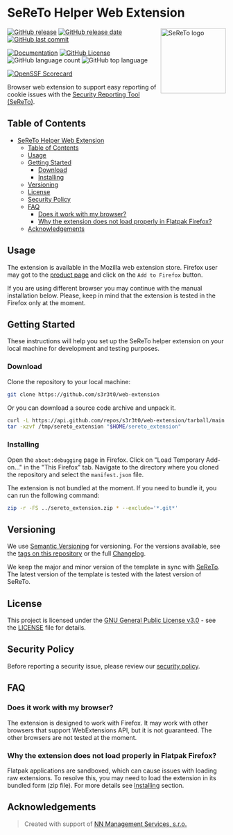 # SeReTo Helper Web Extension

<picture>
  <source media="(prefers-color-scheme: dark)" srcset="https://raw.githubusercontent.com/s3r3t0/sereto/main/docs/assets/logo/sereto_block_white.svg">
  <source media="(prefers-color-scheme: light)" srcset="https://raw.githubusercontent.com/s3r3t0/sereto/main/docs/assets/logo/sereto_block_black.svg">
  <img src="https://raw.githubusercontent.com/s3r3t0/sereto/main/docs/assets/logo/sereto_block_black.svg" alt="SeReTo logo" align="right" height="150"/>
</picture>

[![GitHub release](https://img.shields.io/github/v/release/s3r3t0/web-extension)][release]
[![GitHub release date](https://img.shields.io/github/release-date/s3r3t0/web-extension)][release]
[![GitHub last commit](https://img.shields.io/github/last-commit/s3r3t0/web-extension)](https://github.com/s3r3t0/web-extension/commit/main)

[![Documentation](https://img.shields.io/badge/documentation-SeReTo-blue)](https://sereto.s4n.cz/)
[![GitHub License](https://img.shields.io/github/license/s3r3t0/web-extension)][license]
![GitHub language count](https://img.shields.io/github/languages/count/s3r3t0/web-extension)
![GitHub top language](https://img.shields.io/github/languages/top/s3r3t0/web-extension)

[![OpenSSF Scorecard](https://api.scorecard.dev/projects/github.com/s3r3t0/web-extension/badge)](https://scorecard.dev/viewer/?uri=github.com/s3r3t0/web-extension)

Browser web extension to support easy reporting of cookie issues with the [Security Reporting Tool (SeReTo)][SeReTo].

## Table of Contents

- [SeReTo Helper Web Extension](#sereto-helper-web-extension)
  - [Table of Contents](#table-of-contents)
  - [Usage](#usage)
  - [Getting Started](#getting-started)
    - [Download](#download)
    - [Installing](#installing)
  - [Versioning](#versioning)
  - [License](#license)
  - [Security Policy](#security-policy)
  - [FAQ](#faq)
    - [Does it work with my browser?](#does-it-work-with-my-browser)
    - [Why the extension does not load properly in Flatpak Firefox?](#why-the-extension-does-not-load-properly-in-flatpak-firefox)
  - [Acknowledgements](#acknowledgements)

## Usage

The extension is available in the Mozilla web extension store. Firefox user may got to the [product page](https://addons.mozilla.org/en-US/firefox/addon/sereto-helper/) and click on the `Add to Firefox` button.

If you are using different browser you may continue with the manual installation below. Please, keep in mind that the extension is tested in the Firefox only at the moment.

## Getting Started

These instructions will help you set up the SeReTo helper extension on your local machine for development and testing purposes.

### Download

Clone the repository to your local machine:

```bash
git clone https://github.com/s3r3t0/web-extension
```

Or you can download a source code archive and unpack it.

```bash
curl -L https://api.github.com/repos/s3r3t0/web-extension/tarball/main -o /tmp/sereto_extension
tar -xzvf /tmp/sereto_extension "$HOME/sereto_extension"
```

### Installing

Open the `about:debugging` page in Firefox. Click on "Load Temporary Add-on..." in the "This Firefox" tab. Navigate to the directory where you cloned the repository and select the `manifest.json` file.

The extension is not bundled at the moment. If you need to bundle it, you can run the following command:

```bash
zip -r -FS ../sereto_extension.zip * --exclude='*.git*'
```

## Versioning

We use [Semantic Versioning][semver] for versioning. For the versions available, see the [tags on this repository][tags] or the full [Changelog].

We keep the major and minor version of the template in sync with [SeReTo].
The latest version of the template is tested with the latest version of SeReTo.

## License

This project is licensed under the [GNU General Public License v3.0][license] - see the [LICENSE][license] file for details.

## Security Policy

Before reporting a security issue, please review our [security policy][security].

## FAQ

### Does it work with my browser?

The extension is designed to work with Firefox.
It may work with other browsers that support WebExtensions API, but it is not guaranteed.
The other browsers are not tested at the moment.

### Why the extension does not load properly in Flatpak Firefox?

Flatpak applications are sandboxed, which can cause issues with loading raw extensions. To resolve this, you may need to load the extension in its bundled form (zip file). For more details see [Installing](#installing) section.

## Acknowledgements

> Created with support of [NN Management Services, s.r.o.][nn]

[SeReTo]: https://github.com/s3r3t0/sereto
[semver]: https://semver.org
[tags]: https://github.com/s3r3t0/web-extension/tags
[license]: https://github.com/s3r3t0/web-extension/blob/main/LICENSE
[Changelog]: https://github.com/s3r3t0/web-extension/blob/main/CHANGELOG.md
[nn]: https://www.nn.cz/kariera/en/nn-digital-hub/
[release]: https://github.com/s3r3t0/web-extension/releases/latest
[security]: https://github.com/s3r3t0/web-extension/blob/main/SECURITY.md
